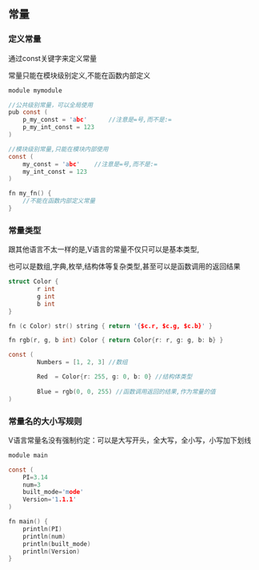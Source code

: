 ## 常量

### 定义常量

通过const关键字来定义常量

常量只能在模块级别定义,不能在函数内部定义

```c
module mymodule

//公共级别常量，可以全局使用
pub const (  
	p_my_const = 'abc'  	//注意是=号,而不是:=
	p_my_int_const = 123
)

//模块级别常量,只能在模块内部使用
const (  
	my_const = 'abc'  	//注意是=号,而不是:=
	my_int_const = 123
)

fn my_fn() {
	//不能在函数内部定义常量
}
```

### 常量类型

跟其他语言不太一样的是,V语言的常量不仅只可以是基本类型,

也可以是数组,字典,枚举,结构体等复杂类型,甚至可以是函数调用的返回结果

```c
struct Color {
        r int
        g int
        b int
}

fn (c Color) str() string { return '{$c.r, $c.g, $c.b}' }

fn rgb(r, g, b int) Color { return Color{r: r, g: g, b: b} }

const (
        Numbers = [1, 2, 3] //数组

        Red  = Color{r: 255, g: 0, b: 0} //结构体类型
        
        Blue = rgb(0, 0, 255) //函数调用返回的结果,作为常量的值
)
```



### 常量名的大小写规则

V语言常量名没有强制约定：可以是大写开头，全大写，全小写，小写加下划线

```c
module main

const (
    PI=3.14 
    num=3
    built_mode='mode'
    Version='1.1.1'
)

fn main() {
    println(PI)
    println(num)
    println(built_mode)
    println(Version)
}
```

### 